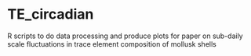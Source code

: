 # TE_circadian
R scripts to do data processing and produce plots for paper on sub-daily scale fluctuations in trace element composition of mollusk shells
